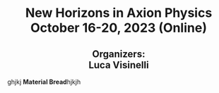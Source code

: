 <h1 align="center">New Horizons in Axion Physics <br>October 16-20, 2023 (Online)</br></h1>
<h2 align="center"><B>Organizers:</B><br>Luca Visinelli</br></h2>
ghjkj <B>Material Bread</B>hjkjh
